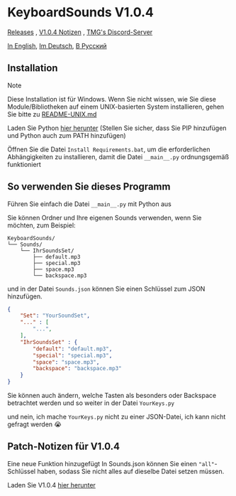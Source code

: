 # KeyboardSounds V1.0.4
[Releases](https://github.com/GDTMG232/KeyboardSounds/releases) , [V1.0.4 Notizen](#patch-notizen-für-v104) , [TMG's Discord-Server](https://discord.com/invite/QtXPH9SVzV)

[In English](https://github.com/GDTMG232/KeyboardSounds/blob/main/README.md), [Im Deutsch](https://github.com/GDTMG232/KeyboardSounds/blob/main/READMEs/LANGUAGES/README-DE.md), [В Русский](https://github.com/GDTMG232/KeyboardSounds/blob/main/READMEs/LANGUAGES/README-DE.md)

## Installation

> [!Note]
> Diese Installation ist für Windows. Wenn Sie nicht wissen, wie Sie diese Module/Bibliotheken auf einem UNIX-basierten System installieren, gehen Sie bitte zu [README-UNIX.md](https://github.com/GDTMG232/KeyboardSounds/blob/main/README-UNIX.md)

Laden Sie Python [hier herunter](https://www.python.org/ftp/python/3.12.6/python-3.12.6-amd64.exe) (Stellen Sie sicher, dass Sie PIP hinzufügen und Python auch zum PATH hinzufügen)

Öffnen Sie die Datei `Install Requirements.bat`, um die erforderlichen Abhängigkeiten zu installieren, damit die Datei `__main__.py` ordnungsgemäß funktioniert

## So verwenden Sie dieses Programm

Führen Sie einfach die Datei `__main__.py` mit Python aus

Sie können Ordner und Ihre eigenen Sounds verwenden, wenn Sie möchten, zum Beispiel:
```
KeyboardSounds/
└── Sounds/
    └── IhrSoundsSet/
        ├── default.mp3
        ├── special.mp3
        ├── space.mp3
        └── backspace.mp3
```

und in der Datei `Sounds.json` können Sie einen Schlüssel zum JSON hinzufügen.

```json
{
    "Set": "YourSoundSet",
    "..." : [
        "...",
    ],
    "IhrSoundsSet" : {
        "default": "default.mp3",
        "special": "special.mp3", 
        "space": "space.mp3",
        "backspace": "backspace.mp3"
    }
}
```

Sie können auch ändern, welche Tasten als besonders oder Backspace betrachtet werden und so weiter in der Datei `YourKeys.py`

und nein, ich mache `YourKeys.py` nicht zu einer JSON-Datei, ich kann nicht gefragt werden 😭

## Patch-Notizen für V1.0.4

Eine neue Funktion hinzugefügt In Sounds.json können Sie einen `"all"`-Schlüssel haben, sodass Sie nicht alles auf dieselbe Datei setzen müssen.

Laden Sie V1.0.4 [hier herunter](https://github.com/GDTMG232/KeyboardSounds/releases/tag/v1.0.4)
